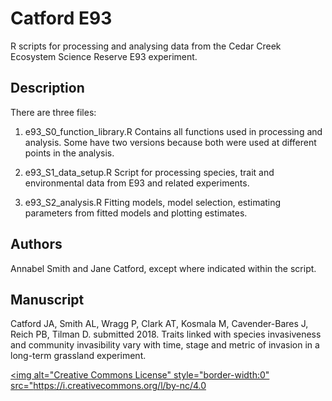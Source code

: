 # Catford E93

R scripts for processing and analysing data from the Cedar Creek Ecosystem Science Reserve E93 experiment. 

## Description

There are three files:

1. e93_S0_function_library.R Contains all functions used in processing and analysis. Some have two versions because both were used at different points in the analysis. 

2. e93_S1_data_setup.R Script for processing species, trait and environmental data from E93 and related experiments. 

3. e93_S2_analysis.R Fitting models, model selection, estimating parameters from fitted models and plotting estimates.

## Authors

Annabel Smith and Jane Catford, except where indicated within the script. 

## Manuscript

Catford JA, Smith AL, Wragg P, Clark AT, Kosmala M, Cavender-Bares J, Reich PB, Tilman D. submitted 2018. Traits linked with species invasiveness and community invasibility vary with time, stage and metric of invasion in a long-term grassland experiment. 



<a rel="license" href="http://creativecommons.org/licenses/by-nc/4.0/"><img alt="Creative Commons License" style="border-width:0" src="https://i.creativecommons.org/l/by-nc/4.0

